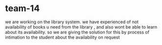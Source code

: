 # team-14
we are working on the library system. we have experienced of not availability of books u need from the library , and also wont be able to learn about its availability. so we are giving the solution for this by process of intimation to the student about the availability on request
